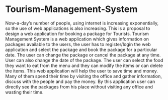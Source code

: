 # Tourism-Management-System
Now-a-day’s number of people, using internet is increasing exponentially, so the use of web applications is also increasing.  This is a proposal to design a web application for booking a package for Tourists.
Tourism Management System is a web application which gives information on packages available to the users, the user has to register/login the web application and select the package and book the package for a particular date. The user can change the package or cancel the package at any time. User can also change the date of the package. The user can select the food they want to eat from the menu and they can modify the items or can delete the items. 
This web application will help the user to save time and money. Many of them spend their time by visiting the office and gather information, discuss with the people and pay the money. By this application user can directly see the packages from his place without visiting any office and wasting their time.
